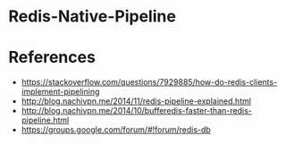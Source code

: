# Redis-Native-Pipeline

# References
* https://stackoverflow.com/questions/7929885/how-do-redis-clients-implement-pipelining
* http://blog.nachivpn.me/2014/11/redis-pipeline-explained.html
* http://blog.nachivpn.me/2014/10/bufferedis-faster-than-redis-pipeline.html
* https://groups.google.com/forum/#!forum/redis-db
